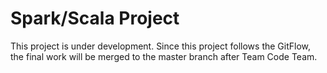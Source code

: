 # Spark/Scala Project

This project is under development. Since this project follows the GitFlow, the final work will be merged to the master branch after Team Code Team.
